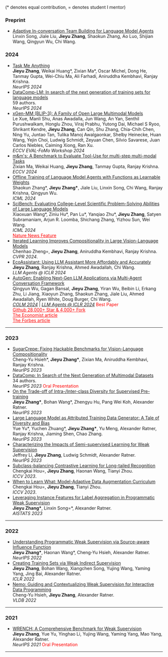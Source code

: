 (\* denotes equal contribution, = denotes student I mentor)

### Preprint
- [Adaptive In-conversation Team Building for Language Model Agents](https://arxiv.org/abs/2405.19425)
<br>Linxin Song, Jiale Liu, **Jieyu Zhang**, Shaokun Zhang, Ao Luo, Shijian Wang, Qingyun Wu, Chi Wang.

### 2024
- [Task Me Anything](https://arxiv.org/abs/2406.11775)
<br>**Jieyu Zhang**, Weikai Huang\*, Zixian Ma\*, Oscar Michel, Dong He, Tanmay Gupta, Wei-Chiu Ma, Ali Farhadi, Aniruddha Kembhavi, Ranjay Krishna.
<br>*NeurIPS 2024*
- [DataComp-LM: In search of the next generation of training sets for language models](https://arxiv.org/abs/2406.11794)
<br>59 authors.
<br>*NeurIPS 2024*
- [xGen-MM (BLIP-3): A Family of Open Large Multimodal Models](https://arxiv.org/abs/2408.08872)
<br>Le Xue, Manli Shu, Anas Awadalla, Jun Wang, An Yan, Senthil Purushwalkam, Honglu Zhou, Viraj Prabhu, Yutong Dai, Michael S Ryoo, Shrikant Kendre, **Jieyu Zhang**, Can Qin, Shu Zhang, Chia-Chih Chen, Ning Yu, Juntao Tan, Tulika Manoj Awalgaonkar, Shelby Heinecke, Huan Wang, Yejin Choi, Ludwig Schmidt, Zeyuan Chen, Silvio Savarese, Juan Carlos Niebles, Caiming Xiong, Ran Xu.
<br>*ECCV EVAL-FoMo Workshop 2024*
- [m&m's: A Benchmark to Evaluate Tool-Use for multi-step multi-modal Tasks](https://arxiv.org/abs/2403.11085)
<br>Zixian Ma, Weikai Huang, **Jieyu Zhang**, Tanmay Gupta, Ranjay Krishna.
<br>*ECCV 2024*
- [Offline Training of Language Model Agents with Functions as Learnable Weights](https://arxiv.org/abs/2402.11359)
<br>Shaokun Zhang\*, **Jieyu Zhang\***, Jiale Liu, Linxin Song, Chi Wang, Ranjay Krishna, Qingyun Wu.
<br>*ICML 2024*
- [SciBench: Evaluating College-Level Scientific Problem-Solving Abilities of Large Language Models](https://arxiv.org/abs/2307.10635)
<br>Xiaoxuan Wang\*, Ziniu Hu\*, Pan Lu\*, Yanqiao Zhu\*, **Jieyu Zhang**, Satyen Subramaniam, Arjun R. Loomba, Shichang Zhang, Yizhou Sun, Wei Wang.
<br>*ICML 2024*
<br><a href="https://www.nature.com/articles/d41586-023-03507-3" style="color: red; text-decoration: underline">Nature News Feature</a>
- [Iterated Learning Improves Compositionality in Large Vision-Language Models]()
<br>Chenhao Zheng=, **Jieyu Zhang**, Aniruddha Kembhavi, Ranjay Krishna.
<br>*CVPR 2024*.
- [EcoAssistant: Using LLM Assistant More Affordably and Accurately](https://arxiv.org/abs/2310.03046)
<br>**Jieyu Zhang**, Ranjay Krishna, Ahmed Awadallah, Chi Wang.
<br>*LLM Agents @ ICLR 2024*
- [AutoGen: Enabling Next-Gen LLM Applications via Multi-Agent Conversation Framework](https://arxiv.org/abs/2308.08155)
<br>Qingyun Wu, Gagan Bansal, **Jieyu Zhang**, Yiran Wu, Beibin Li, Erkang Zhu, Li Jiang, Xiaoyun Zhang, Shaokun Zhang, Jiale Liu, Ahmed Awadallah, Ryen White, Doug Burger, Chi Wang.
<br><ins>*COLM 2024*</ins> | <ins>*LLM Agents @ ICLR 2024*</ins> <font color=red>Best Paper</font> 
<br><a href="https://github.com/microsoft/autogen" style="color: red; text-decoration: underline">Github 28,000+ Star & 4,000+ Fork</a>
<br><a href="https://www.economist.com/science-and-technology/2024/05/13/todays-ai-models-are-impressive-teams-of-them-will-be-formidable" style="color: red; text-decoration: underline">The Economist article</a>
<br><a href="https://www.forbes.com/sites/joannechen/2024/05/24/the-promise-of-multi-agent-ai/?sh=2c1e4f454d97" style="color: red; text-decoration: underline">The Forbes article</a>

****

### 2023

- [SugarCrepe: Fixing Hackable Benchmarks for Vision-Language Compositionality](https://arxiv.org/abs/2306.14610)
<br>Cheng-Yu Hsieh\*, **Jieyu Zhang\***, Zixian Ma, Aniruddha Kembhavi, Ranjay Krishna.
<br>*NeurIPS 2023*
- [DataComp: In Search of the Next Generation of Multimodal Datasets](https://arxiv.org/abs/2304.14108)
<br>34 authors.
<br>*NeurIPS 2023* <font color=red>Oral Presentation</font>
- [On the Trade-off of Intra-/Inter-class Diversity for Supervised Pre-training](https://arxiv.org/abs/2305.12224)
<br>**Jieyu Zhang\***, Bohan Wang\*, Zhengyu Hu, Pang Wei Koh, Alexander Ratner.
<br>*NeurIPS 2023*
- [Large Language Model as Attributed Training Data Generator: A Tale of Diversity and Bias](https://arxiv.org/abs/2306.15895)
<br>Yue Yu\*, Yuchen Zhuang\*, **Jieyu Zhang\***, Yu Meng, Alexander Ratner, Ranjay Krishna, Jiaming Shen, Chao Zhang.
<br>*NeurIPS 2023*
- [Characterizing the Impacts of Semi-supervised Learning for Weak Supervision](https://openreview.net/forum?id=Z8TjsPFBSx)
<br>Jeffrey Li, **Jieyu Zhang**, Ludwig Schmidt, Alexander Ratner.
<br>*NeurIPS 2023*
- [Subclass-balancing Contrastive Learning for Long-tailed Recognition](https://arxiv.org/abs/2306.15925)
<br>Chengkai Hou=, **Jieyu Zhang**, Haonan Wang, Tianyi Zhou.
<br>*ICCV 2023*.
- [When to Learn What: Model-Adaptive Data Augmentation Curriculum](https://arxiv.org/abs/2309.04747)
<br>Chengkai Hou=, **Jieyu Zhang**, Tianyi Zhou.
<br>*ICCV 2023*.
- [Leveraging Instance Features for Label Aggregation in Programmatic Weak Supervision](https://arxiv.org/abs/2210.02724)
<br>**Jieyu Zhang\***, Linxin Song=\*, Alexander Ratner.
<br>*AISTATS 2023*

****

### 2022

- [Understanding Programmatic Weak Supervision via Source-aware Influence Function](https://arxiv.org/abs/2205.12879)
<br>**Jieyu Zhang\***, Haonan Wang\*, Cheng-Yu Hsieh, Alexander Ratner.
<br>*NeurIPS 2022*
- [Creating Training Sets via Weak Indirect Supervision](https://arxiv.org/abs/2110.03484)
<br>**Jieyu Zhang**, Bohan Wang, Xiangchen Song, Yujing Wang, Yaming Yang, Jing Bai, Alexander Ratner.
<br>*ICLR 2022*
- [Nemo: Guiding and Contextualizing Weak Supervision for Interactive Data Programming](https://arxiv.org/abs/2203.01382)
<br>Cheng-Yu Hsieh, **Jieyu Zhang**, Alexander Ratner.
<br>*VLDB 2022*

****

### 2021
- [WRENCH: A Comprehensive Benchmark for Weak Supervision](https://arxiv.org/abs/2109.11377)
<br>**Jieyu Zhang**, Yue Yu, Yinghao Li, Yujing Wang, Yaming Yang, Mao Yang, Alexander Ratner.
<br>*NeurIPS 2021* <font color=red>Oral Presentation</font>

****
